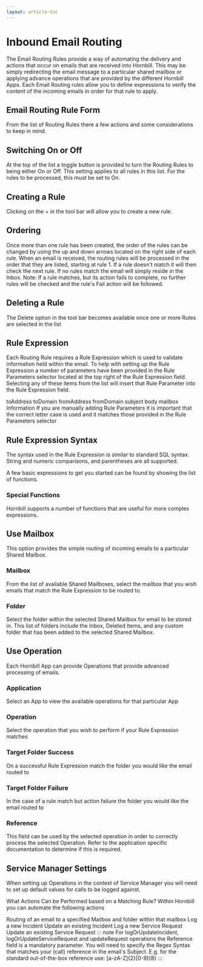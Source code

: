 ```yaml
---
layout: article-toc
---
```


# Inbound Email Routing
The Email Routing Rules provide a way of automating the delivery and actions that occur on emails that are received into Hornbill. This may be simply redirecting the email message to a particular shared mailbox or applying advance operations that are provided by the different Hornbill Apps. Each Email Routing rules allow you to define expressions to verify the content of the incoming emails in order for that rule to apply.


## Email Routing Rule Form
From the list of Routing Rules there a few actions and some considerations to keep in mind.

## Switching On or Off
At the top of the list a toggle button is provided to turn the Routing Rules to being either On or Off. This setting applies to all rules in this list. For the rules to be processed, this must be set to On.

## Creating a Rule
Clicking on the + in the tool bar will allow you to create a new rule.

## Ordering
Once more than one rule has been created, the order of the rules can be changed by using the up and down arrows located on the right side of each rule. When an email is received, the routing rules will be processed in the order that they are listed, starting at rule 1. If a rule doesn't match it will then check the next rule. If no rules match the email will simply reside in the Inbox.
Note: If a rule matches, but its action fails to complete, no further rules will be checked and the rule's Fail action will be followed.

## Deleting a Rule
The Delete option in the tool bar becomes available once one or more Rules are selected in the list

## Rule Expression
Each Routing Rule requires a Rule Expression which is used to validate information held within the email. To help with setting up the Rule Expression a number of parameters have been provided in the Rule Parameters selector located at the top right of the Rule Expression field. Selecting any of these items from the list will insert that Rule Parameter into the Rule Expression field.

toAddress
toDomain
fromAddress
fromDomain
subject
body
mailbox
Information If you are manually adding Rule Parameters it is important that the correct letter case is used and it matches those provided in the Rule Parameters selector

## Rule Expression Syntax
The syntax used in the Rule Expression is similar to standard SQL syntax. String and numeric comparisons, and parentheses are all supported.

A few basic expressions to get you started can be found by showing the list of functions.

### Special Functions
Hornbill supports a number of functions that are useful for more complex expressions.


## Use Mailbox
This option provides the simple routing of incoming emails to a particular Shared Mailbox.

### Mailbox
From the list of available Shared Mailboxes, select the mailbox that you wish emails that match the Rule Expression to be routed to.

### Folder
Select the folder within the selected Shared Mailbox for email to be stored in. This list of folders include the Inbox, Deleted Items, and any custom folder that has been added to the selected Shared Mailbox.

## Use Operation
Each Hornbill App can provide Operations that provide advanced processing of emails.

### Application
Select an App to view the available operations for that particular App

### Operation
Select the operation that you wish to perform if your Rule Expression matches

### Target Folder Success
On a successful Rule Expression match the folder you would like the email routed to

### Target Folder Failure
In the case of a rule match but action failure the folder you would like the email routed to

### Reference
This field can be used by the selected operation in order to correctly process the selected Operation. Refer to the application specific documentation to determine if this is required.

## Service Manager Settings
When setting up Operations in the context of Service Manager you will need to set up default values for calls to be logged against.


What Actions Can be Performed based on a Matching Rule?
Within Hornbill you can automate the following actions

Routing of an email to a specified Mailbox and folder within that mailbox
Log a new Incident
Update an existing Incident
Log a new Service Request
Update an existing Service Request
::: note
For logOrUpdateIncident, logOrUpdateServiceRequest and updateRequest operations the Reference field is a mandatory parameter. You will need to specify the Regex Syntax that matches your (call) reference in the email's Subject. E.g. for the standard out-of-the-box reference use: [a-zA-Z]{2}[0-9]{8}
:::